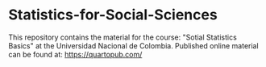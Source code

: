# Statistics-for-Social-Sciences
This repository contains the material for the course: "Sotial Statistics Basics" at the Universidad Nacional de Colombia.
Published online material can be found at: https://quartopub.com/
